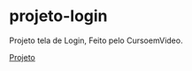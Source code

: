 # projeto-login
 Projeto tela de Login, Feito pelo CursoemVideo.

<a href="https://luuiz-alves.github.io/projeto-login/">Projeto</a>

